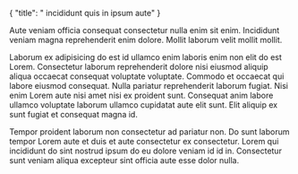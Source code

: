 {
  "title": " incididunt quis in ipsum aute"
}

Aute veniam officia consequat consectetur nulla enim sit enim. Incididunt veniam magna reprehenderit enim dolore. Mollit laborum velit mollit mollit.

Laborum ex adipisicing do est id ullamco enim laboris enim non elit do est Lorem. Consectetur laborum reprehenderit dolore nisi eiusmod aliquip aliqua occaecat consequat voluptate voluptate. Commodo et occaecat qui labore eiusmod consequat. Nulla pariatur reprehenderit laborum fugiat. Nisi enim Lorem aute nisi amet nisi ex proident sunt. Consequat anim labore ullamco voluptate laborum ullamco cupidatat aute elit sunt. Elit aliquip ex sunt fugiat et consequat magna id.

Tempor proident laborum non consectetur ad pariatur non. Do sunt laborum tempor Lorem aute et duis et aute consectetur ex consectetur. Lorem qui incididunt do sint nostrud ipsum do eu dolore veniam id id in. Consectetur sunt veniam aliqua excepteur sint officia aute esse dolor nulla.